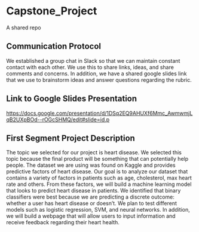 # Capstone_Project
A shared repo
## Communication Protocol
We established a group chat in Slack so that we can maintain constant contact with each other. We use this to share links, ideas, and share comments and concerns. In addition, we have a shared google slides link that we use to brainstorm ideas and answer questions regarding the rubric.
## Link to Google Slides Presentation
https://docs.google.com/presentation/d/1DSq2EQ9AHUXf6Mmc_AwmwmjLqB2UXpBOd--rOGcSHMQ/edit#slide=id.p
## First Segment Project Description
The topic we selected for our project is heart disease. We selected this topic because the final product will be something that can potentially help people. The dataset we are using was found on Kaggle and provides predictive factors of heart disease. Our goal is to analyze our dataset that contains a variety of factors in patients such as age, cholesterol, max heart rate and others. From these factors, we will build a machine learning model that looks to predict heart disease in patients. We identified that binary classifiers were best because we are predicting a discrete outcome: whether a user has heart disease or doesn’t. We plan to test different models such as logistic regression, SVM, and neural networks. In addition, we will build a webpage that will allow users to input information and receive feedback regarding their heart health.
